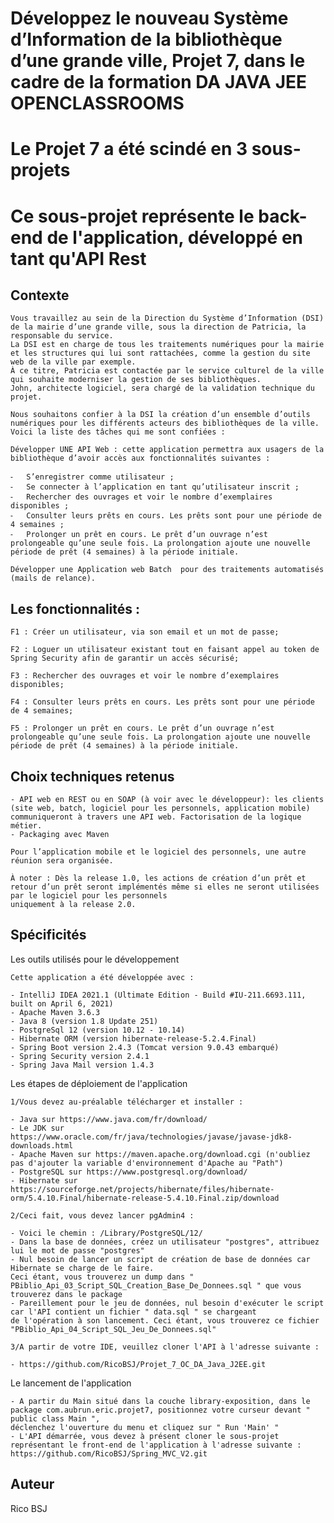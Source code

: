 # Développez le nouveau Système d’Information de la bibliothèque d’une grande ville, Projet 7, dans le cadre de la formation DA JAVA JEE OPENCLASSROOMS
# Le Projet 7 a été scindé en 3 sous-projets
# Ce sous-projet représente le back-end de l'application, développé en tant qu'API Rest


## Contexte

    Vous travaillez au sein de la Direction du Système d’Information (DSI) de la mairie d’une grande ville, sous la direction de Patricia, la responsable du service. 
    La DSI est en charge de tous les traitements numériques pour la mairie et les structures qui lui sont rattachées, comme la gestion du site web de la ville par exemple. 
    À ce titre, Patricia est contactée par le service culturel de la ville qui souhaite moderniser la gestion de ses bibliothèques. 
    John, architecte logiciel, sera chargé de la validation technique du projet.

    Nous souhaitons confier à la DSI la création d’un ensemble d’outils numériques pour les différents acteurs des bibliothèques de la ville. 
    Voici la liste des tâches qui me sont confiées :

    Développer UNE API Web : cette application permettra aux usagers de la bibliothèque d’avoir accès aux fonctionnalités suivantes :

    ⁃	S’enregistrer comme utilisateur ;
    ⁃	Se connecter à l’application en tant qu’utilisateur inscrit ;
    ⁃	Rechercher des ouvrages et voir le nombre d’exemplaires disponibles ;
    ⁃	Consulter leurs prêts en cours. Les prêts sont pour une période de 4 semaines ;
    ⁃	Prolonger un prêt en cours. Le prêt d’un ouvrage n’est prolongeable qu’une seule fois. La prolongation ajoute une nouvelle période de prêt (4 semaines) à la période initiale.

    Développer une Application web Batch  pour des traitements automatisés (mails de relance).

## Les fonctionnalités :

    F1 : Créer un utilisateur, via son email et un mot de passe;

    F2 : Loguer un utilisateur existant tout en faisant appel au token de Spring Security afin de garantir un accès sécurisé;

    F3 : Rechercher des ouvrages et voir le nombre d’exemplaires disponibles;

    F4 : Consulter leurs prêts en cours. Les prêts sont pour une période de 4 semaines;

    F5 : Prolonger un prêt en cours. Le prêt d’un ouvrage n’est prolongeable qu’une seule fois. La prolongation ajoute une nouvelle période de prêt (4 semaines) à la période initiale.

## Choix techniques retenus

	- API web en REST ou en SOAP (à voir avec le développeur): les clients (site web, batch, logiciel pour les personnels, application mobile) 
	communiqueront à travers une API web. Factorisation de la logique métier.
	- Packaging avec Maven

	Pour l’application mobile et le logiciel des personnels, une autre réunion sera organisée.

	À noter : Dès la release 1.0, les actions de création d’un prêt et retour d’un prêt seront implémentés même si elles ne seront utilisées par le logiciel pour les personnels 
	uniquement à la release 2.0.

## Spécificités

Les outils utilisés pour le développement

	Cette application a été développée avec :
	
	- IntelliJ IDEA 2021.1 (Ultimate Edition - Build #IU-211.6693.111, built on April 6, 2021)
	- Apache Maven 3.6.3
	- Java 8 (version 1.8 Update 251)
	- PostgreSql 12 (version 10.12 - 10.14)
	- Hibernate ORM (version hibernate-release-5.2.4.Final)
	- Spring Boot version 2.4.3 (Tomcat version 9.0.43 embarqué)
	- Spring Security version 2.4.1
	- Spring Java Mail version 1.4.3

Les étapes de déploiement de l'application

	1/Vous devez au-préalable télécharger et installer :
	
	- Java sur https://www.java.com/fr/download/
	- Le JDK sur https://www.oracle.com/fr/java/technologies/javase/javase-jdk8-downloads.html
	- Apache Maven sur https://maven.apache.org/download.cgi (n'oubliez pas d'ajouter la variable d'environnement d'Apache au "Path")
	- PostgreSQL sur https://www.postgresql.org/download/
	- Hibernate sur https://sourceforge.net/projects/hibernate/files/hibernate-orm/5.4.10.Final/hibernate-release-5.4.10.Final.zip/download
	
	2/Ceci fait, vous devez lancer pgAdmin4 :
	
	- Voici le chemin : /Library/PostgreSQL/12/
	- Dans la base de données, créez un utilisateur "postgres", attribuez lui le mot de passe "postgres"
	- Nul besoin de lancer un script de création de base de données car Hibernate se charge de le faire. 
	Ceci étant, vous trouverez un dump dans " PBiblio_Api_03_Script_SQL_Creation_Base_De_Donnees.sql " que vous trouverez dans le package
	- Pareillement pour le jeu de données, nul besoin d'exécuter le script car l'API contient un fichier " data.sql " se chargeant 
	de l'opération à son lancement. Ceci étant, vous trouverez ce fichier "PBiblio_Api_04_Script_SQL_Jeu_De_Donnees.sql"
	
	3/A partir de votre IDE, veuillez cloner l'API à l'adresse suivante :
	
	- https://github.com/RicoBSJ/Projet_7_OC_DA_Java_J2EE.git

Le lancement de l'application

	- A partir du Main situé dans la couche library-exposition, dans le package com.aubrun.eric.projet7, positionnez votre curseur devant " public class Main ", 
	déclenchez l'ouverture du menu et cliquez sur " Run 'Main' "
	- L'API démarrée, vous devez à présent cloner le sous-projet représentant le front-end de l'application à l'adresse suivante : https://github.com/RicoBSJ/Spring_MVC_V2.git

## Auteur

Rico BSJ
